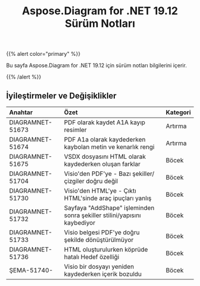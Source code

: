 ﻿---
title: Aspose.Diagram for .NET 19.12 Sürüm Notları
type: docs
weight: 10
url: /tr/net/aspose-diagram-for-net-19-12-release-notes/
---
{{% alert color="primary" %}} 

Bu sayfa Aspose.Diagram for .NET 19.12 için sürüm notları bilgilerini içerir.

{{% /alert %}} 
## **İyileştirmeler ve Değişiklikler**

|**Anahtar**|**Özet**|**Kategori**|
|:- |:- |:- |
|DIAGRAMNET-51673|PDF olarak kaydet A1A kayıp resimler|Artırma|
|DIAGRAMNET-51674|PDF A1a olarak kaydederken kaybolan metin ve kenarlık rengi|Artırma|
|DIAGRAMNET-51675|VSDX dosyasını HTML olarak kaydederken oluşan farklar|Böcek|
|DIAGRAMNET-51704|Visio'den PDF'ye - Bazı şekiller/çizgiler doğru değil|Böcek|
|DIAGRAMNET-51730|Visio'den HTML'ye - Çıktı HTML'sinde araç ipuçları yanlış|Böcek|
|DIAGRAMNET-51732|Sayfaya "AddShape" işleminden sonra şekiller stilini/yapısını kaybediyor|Böcek|
|DIAGRAMNET-51733|Visio belgesi PDF'ye doğru şekilde dönüştürülmüyor|Böcek|
|DIAGRAMNET-51736|HTML oluşturulurken köprüde hatalı Hedef özelliği|Böcek|
|ŞEMA-51740-|Visio bir dosyayı yeniden kaydederken içerik bozuldu|Böcek|



